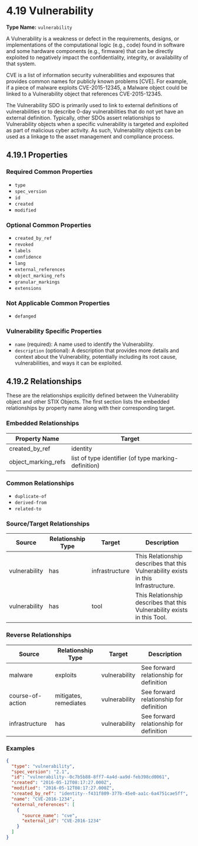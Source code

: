 # 4.19 Vulnerability

**Type Name:** `vulnerability`

A Vulnerability is a weakness or defect in the requirements, designs, or implementations of the computational logic (e.g., code) found in software and some hardware components (e.g., firmware) that can be directly exploited to negatively impact the confidentiality, integrity, or availability of that system.

CVE is a list of information security vulnerabilities and exposures that provides common names for publicly known problems [CVE]. For example, if a piece of malware exploits CVE-2015-12345, a Malware object could be linked to a Vulnerability object that references CVE-2015-12345.

The Vulnerability SDO is primarily used to link to external definitions of vulnerabilities or to describe 0-day vulnerabilities that do not yet have an external definition. Typically, other SDOs assert relationships to Vulnerability objects when a specific vulnerability is targeted and exploited as part of malicious cyber activity. As such, Vulnerability objects can be used as a linkage to the asset management and compliance process.

## 4.19.1 Properties

### Required Common Properties
- `type`
- `spec_version`
- `id`
- `created`
- `modified`

### Optional Common Properties
- `created_by_ref`
- `revoked`
- `labels`
- `confidence`
- `lang`
- `external_references`
- `object_marking_refs`
- `granular_markings`
- `extensions`

### Not Applicable Common Properties
- `defanged`

### Vulnerability Specific Properties
- `name` (required): A name used to identify the Vulnerability.
- `description` (optional): A description that provides more details and context about the Vulnerability, potentially including its root cause, vulnerabilities, and ways it can be exploited.

## 4.19.2 Relationships

These are the relationships explicitly defined between the Vulnerability object and other STIX Objects. The first section lists the embedded relationships by property name along with their corresponding target.

### Embedded Relationships
| Property Name | Target |
|--------------|--------|
| created_by_ref | identity |
| object_marking_refs | list of type identifier (of type marking-definition) |

### Common Relationships
- `duplicate-of`
- `derived-from`
- `related-to`

### Source/Target Relationships
| Source | Relationship Type | Target | Description |
|--------|------------------|--------|-------------|
| vulnerability | has | infrastructure | This Relationship describes that this Vulnerability exists in this Infrastructure. |
| vulnerability | has | tool | This Relationship describes that this Vulnerability exists in this Tool. |

### Reverse Relationships
| Source | Relationship Type | Target | Description |
|--------|------------------|--------|-------------|
| malware | exploits | vulnerability | See forward relationship for definition |
| course-of-action | mitigates, remediates | vulnerability | See forward relationship for definition |
| infrastructure | has | vulnerability | See forward relationship for definition |

### Examples

```json
{
  "type": "vulnerability",
  "spec_version": "2.1",
  "id": "vulnerability--0c7b5b88-8ff7-4a4d-aa9d-feb398cd0061",
  "created": "2016-05-12T08:17:27.000Z",
  "modified": "2016-05-12T08:17:27.000Z",
  "created_by_ref": "identity--f431f809-377b-45e0-aa1c-6a4751cae5ff",
  "name": "CVE-2016-1234",
  "external_references": [
    {
      "source_name": "cve",
      "external_id": "CVE-2016-1234"
    }
  ]
}
``` 